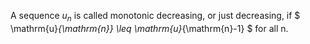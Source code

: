 A sequence $u_{n}$ is called monotonic decreasing, or just decreasing,
if $ \mathrm{u}_{\mathrm{n}} \leq \mathrm{u}_{\mathrm{n}-1} $ for all n.
